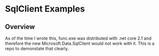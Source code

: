 # SqlClient Examples

## Overview

As of the time I wrote this, func.exe was distributed with .net core 2.1 and therefore the new Microsoft.Data.SqlClient would not work with it. This is a repo to demonstate that clearly.